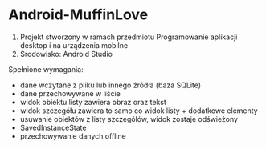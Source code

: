 # Android-MuffinLove

1. Projekt stworzony w ramach przedmiotu Programowanie aplikacji desktop i na urządzenia mobilne
2. Środowisko: Android Studio


Spełnione wymagania:
- dane wczytane z pliku lub innego źródła (baza SQLite)
- dane przechowywane w liście
- widok obiektu listy zawiera obraz oraz tekst
- widok szczegółu zawiera to samo co widok listy + dodatkowe elementy
- usuwanie obiektów z listy szczegółów, widok zostaje odświeżony
- SavedInstanceState
- przechowywanie danych offline

